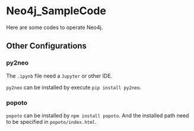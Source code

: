 # Neo4j_SampleCode

Here are some codes to operate Neo4j.

## Other Configurations

### py2neo

The `.ipynb` file need a `Jupyter` or other IDE.

`py2neo` can be installed by execute `pip install py2neo`.

### popoto

`popoto` can be installed by `npm install popoto`. And the installed path need to be specified in `popoto/index.html`.
